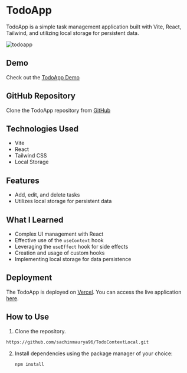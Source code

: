 # TodoApp

TodoApp is a simple task management application built with Vite, React, Tailwind, and utilizing local storage for persistent data.

![todoapp](https://i.postimg.cc/RZ6WNx1C/Screenshot-2024-01-14-114150.png)

## Demo

Check out the [TodoApp Demo](https://todo-context-local-sandy.vercel.app/)

## GitHub Repository

Clone the TodoApp repository from [GitHub](https://github.com/sachinmaurya96/TodoContextLocal)

## Technologies Used

- Vite
- React
- Tailwind CSS
- Local Storage

## Features

- Add, edit, and delete tasks
- Utilizes local storage for persistent data

## What I Learned

- Complex UI management with React
- Effective use of the `useContext` hook
- Leveraging the `useEffect` hook for side effects
- Creation and usage of custom hooks
- Implementing local storage for data persistence

## Deployment

The TodoApp is deployed on [Vercel](https://vercel.com/). You can access the live application [here](https://todo-context-local-sandy.vercel.app/).

## How to Use

1. Clone the repository.

```bash
https://github.com/sachinmaurya96/TodoContextLocal.git
```
2. Install dependencies using the package manager of your choice:

   ```bash
   npm install
```
